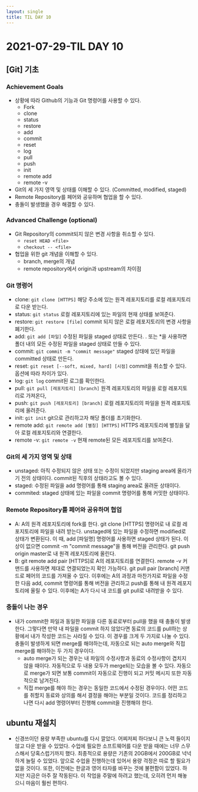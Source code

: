 ```yaml
---
layout: single
title: TIL DAY 10
---
```

# 2021-07-29-TIL DAY 10

## [Git] 기초
### **Achievement Goals**

- 상황에 따라 Github의 기능과 Git 명령어를 사용할 수 있다.
    - Fork
    - clone
    - status
    - restore
    - add
    - commit
    - reset
    - log
    - pull
    - push
    - init
    - remote add
    - remote -v
- Git의 세 가지 영역 및 상태를 이해할 수 있다. (Committed, modified, staged)
- Remote Repository를 페어와 공유하며 협업을 할 수 있다.
- 충돌이 발생했을 경우 해결할 수 있다.

### **Advanced Challenge (optional)**

- Git Repository의 commit되지 않은 변경 사항을 취소할 수 있다.
    - `reset HEAD <file>`
    - `checkout -- <file>`
- 협업을 위한 git 개념을 이해할 수 있다.
    - branch, merge의 개념
    - remote repository에서 origin과 upstream의 차이점

### Git 명령어

- clone: `git clone [HTTPS]` 해당 주소에 있는 원격 레포지토리를 로컬 레포지토리로 다운 받는다.
- status: `git status` 로컬 레포지토리에 있는 파일의 현재 상태를 보여준다.
- restore: `git restore [file]` commit 되지 않은 로컬 레포지토리의 변경 사항을 폐기한다.
- add: `git add [파일]` 수정된 파일을 staged 상태로 만든다. . 또는 *을 사용하면 폴더 내의 모든 수정된 파일을 staged 상태로 만들 수 있다.
- commit: `git commit -m "commit message"` staged 상태에 있던 파일을 committed 상태로 만든다.
- reset: `git reset [--soft, mixed, hard] [시점]` commit을 취소할 수 있다. 옵션에 따라 차이가 있다.
- log: `git log` commit된 로그를 확인한다.
- pull: `git pull [레포지토리] [branch]` 원격 레포지토리의 파일을 로컬 레포지토리로 가져온다,
- push: `git push [레포지토리] [branch]` 로컬 레포지토리의 파일을 원격 레포지토리에 올려준다.
- init: `git init` git으로 관리하고자 해당 폴더를 초기화한다.
- remote add: `git remote add [별칭] [HTTPS]` HTTPS 레포지토리에 별칭을 달아 로컬 레포지토리와 연결한다.
- remote -v: `git remote -v` 현재 remote된 모든 레포지토리를 보여준다.

### Git의 세 가지 영역 및 상태

- unstaged: 아직 수정되지 않은 상태 또는 수정이 되었지만 staging area에 올라가기 전의 상태이다. commit된 직후의 상태라고도 볼 수 있다.
- staged: 수정된 파일을 add 명령어를 통해 staging area로 올려둔 상태이다.
- commited: staged 상태에 있는 파일을 commit 명령어를 통해 커밋한 상태이다.

### Remote Repository를 페어와 공유하며 협업

- A: A의 원격 레포지토리에 fork를 한다. git clone [HTTPS] 명령어로 내 로컬 레포지토리에 파일을 내려 받는다. unstaged에 있는 파일을 수정하면 modified로 상태가 변환된다. 이 때, add [파일명] 명령어를 사용하면 staged 상태가 된다. 이상이 없으면 commit -m "commit message"을 통해 버전을 관리한다. git push origin master로 내 원격 레포지토리에 올린다.
- B: git remote add pair [HTTPS]로 A의 레포지토리를 연결한다. remote -v 커맨드를 사용하면 제대로 연결되었는지 확인 가능하다. git pull pair [branch] 커맨드로 페어의 코드를 가져올 수 있다. 이후에는 A의 과정과 마찬가지로 파일을 수정한 다음 add, commit 명령어를 통해 버전을 관리하고 push를 통해 내 원격 레포지토리에 올릴 수 있다. 이후에는 A가 다시 내 코드를 git pull로 내려받을 수 있다.

### 충돌이 나는 경우

- 내가 commit한 파일과 동일한 파일을 다른 동료로부터 pull을 했을 때 충돌이 발생한다. 그렇다면 만약 내 파일을 commit 하지 않았다면 동료의 코드를 pull하는 상황에서 내가 작성한 코드는 사라질 수 있다. 이 경우를 크게 두 가지로 나눌 수 있다. 충돌이 발생하게 되면 merge를 해야하는데, 자동으로 되는 auto merge와 직접 merge를 해야하는 두 가지 경우이다.
    - auto merge가 되는 경우는 내 파일의 수정사항과 동료의 수정사항이 겹치지 않을 때이다. 자동적으로 두 내용 모두가 merge되는 모습을 볼 수 있다. 자동으로 merge가 되면 보통 commit이 자동으로 진행이 되고 커밋 메시지 또한 자동적으로 남겨진다.
    - 직접 merge를 해야 하는 경우는 동일한 코드에서 수정된 경우이다. 어떤 코드를 취할지 동료와 상의를 해서 결정을 해야는 부분일 것이다. 코드를 정리하고 나면 다시 add 명령어부터 진행해 commit을 진행해야 한다.

## ubuntu 재설치

- 신경쓰이던 용량 부족한 ubuntu를 다시 깔았다. 어찌저찌 하다보니 큰 노력 들이지 않고 다운 받을 수 있었다. 수업에 필요한 소프트웨어를 다운 받을 때에는 너무 스무스해서 당혹스럽기까지 했다. 최종적으로 용량은 기존의 20GB에서 200GB로 넉넉하게 늘릴 수 있었다. 앞으로 수업을 진행하는데 있어서 용량 걱정은 따로 할 필요가 없을 것이다. 또한, 이전에는 한글과 영어 타자를 바꾸는 것에 불편함이 있었다. 하지만 지금은 아주 잘 작동된다. 이 작업을 주말에 하려고 했는데, 오히려 먼저 해놓으니 마음이 훨씬 편하다.
